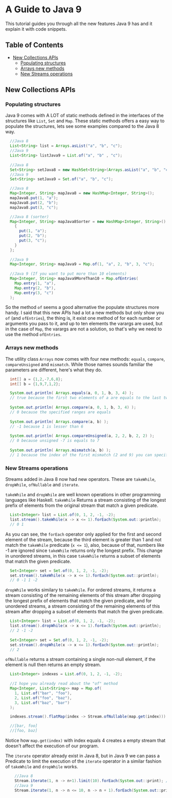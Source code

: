 # A Guide to Java 9

This tutorial guides you through all the new features Java 9 has and it explain it with code snippets. 

## Table of Contents

* [New Collections APIs](#new-collections-apis)
  * [Populating structures](#populating-structures)
  * [Arrays new methods](#arrays-new-methods)
  * [New Streams operations](#new-streams-operations)


## New Collections APIs

### Populating structures

Java 9 comes with A LOT of static methods defined in the interfaces of the structures like `List`, `Set` and `Map`. These static methods offers a easy way to populate the structures, lets see some examples compared to the Java 8 way.

```java
  //Java 8
  List<String> list = Arrays.asList("a", "b", "c");
  //Java 9
  List<String> listJava9 = List.of("a", "b" , "c");
	
  //Java 8
  Set<String> setJava8 = new HashSet<String>(Arrays.asList("a", "b", "c"));
  //Java 9
  Set<String> setJava9 = Set.of("a", "b", "c");

  //Java 8
  Map<Integer, String> mapJava8 = new HashMap<Integer, String>();
  mapJava8.put(1, "a");
  mapJava8.put(2, "b");
  mapJava8.put(3, "c");

  //Java 8 (sorter)
  Map<Integer, String> mapJava8Sorter = new HashMap<Integer, String>() {
    {
      put(1, "a");
      put(2, "b");
      put(3, "c");
    }
  };
  
  //Java 9
  Map<Integer, String> mapJava9 = Map.of(1, "a", 2, "b", 3, "c");
	
  //Java 9 (If you want to put more than 10 elements)
  Map<Integer, String> mapJava9MoreThan10 = Map.ofEntries(
    Map.entry(1, "a"), 
    Map.entry(2, "b"), 
    Map.entry(3, "c")
  );
```

So the method `of` seems a good alternative the populate structures more handy. I said that this new APIs had a lot a new methods but only show you `of` (and `ofEntries`), the thing is, it exist one method of for each number or arguments you pass to it, and up to ten elements the varargs are used, but in the case of `Map`, the varargs are not a solution, so that's why we need to use the method `ofEntries`.

### Arrays new methods

The utility class `Arrays` now comes with four new methods: `equals`, `compare`, `compareUnsigned` and `mismatch`. While those names sounds familiar the parameters are different, here's what they do.

```java
  int[] a = {1,2,-7,6,8};
  int[] b = {1,9,7,1,2};

  System.out.println( Arrays.equals(a, 0, 1, b, 3, 4) );
  // true because the first two elements of a are equals to the last two of b
  
  System.out.println( Arrays.compare(a, 0, 1, b, 3, 4) );
  // 0 because the specified ranges are equals
  
  System.out.println( Arrays.compare(a, b) );
  // -1 because 1 is lesser than 6
  
  System.out.println( Arrays.compareUnsigned(a, 2, 2, b, 2, 2) );
  // 0 because unsigned -7 is equals to 7
  
  System.out.println( Arrays.mismatch(a, b) );
  // 1 because the index of the first mismatch (2 and 9) you can specify ranges
```

### New Streams operations

Streams added in Java 8 now had new operators. These are `takeWhile`, `dropWhile`, `ofNullable` and `iterate`.

`takeWhile` and `dropWhile` are well known operations in other programming languages like Haskell. `takeWhile` Returns a stream consisting of the longest prefix of elements from the original stream that match a given predicate.

```java
  List<Integer> list = List.of(0, 1, 2, -1, -2);
  list.stream().takeWhile(x -> x <= 1).forEach(System.out::println);
  // 0 1
```

As you can see, the `forEach` operator only applied for the first and second element of the stream, because the third element is greater than 1 and not match the `takeWhile` predicate (`x <= 1`), also, because of that, numbers like -1 are ignored since `takeWhile` returns only the longest prefix. This change in unordered streams, in this case `takeWhile` returns a subset of elements that match the given predicate.

```java
  Set<Integer> set = Set.of(0, 1, 2, -1, -2);
  set.stream().takeWhile(x -> x <= 1).forEach(System.out::println);
  // 0 -1 1 -2
```

`dropWhile` works similary to `takeWhile`. For ordered streams, it returns a stream consisting of the remaining elements of this stream after dropping the longest prefix of elements that match the given predicate, and for unordered streams, a stream consisting of the remaining elements of this stream after dropping a subset of elements that match the given predicate.

```java
  List<Integer> list = List.of(0, 1, 2, -1, -2);
  list.stream().dropWhile(x -> x <= 1).forEach(System.out::println);
  // 2 -1 -2
  
  Set<Integer> set = Set.of(0, 1, 2, -1, -2);
  set.stream().dropWhile(x -> x <= 1).forEach(System.out::println);
  // 2
```

`ofNullable` returns a stream containing a single non-null element, if the element is null then returns an empty stream.

```java
  List<Integer> indexes = List.of(0, 1, 2, -1, -2);
  
  //I hope you already read about the "of" method
  Map<Integer, List<String>> map = Map.of(
    1, List.of("bar", "foo"), 
    2, List.of("foo", "baz"), 
    3, List.of("baz", "bar")
  );

  indexes.stream().flatMap(index -> Stream.ofNullable(map.get(index))).forEach(System.out::println);

  //[bar, foo]
  //[foo, baz]
```

Notice how `map.get(index)` with index equals 4 creates a empty stream that doesn't affect the execution of our program.

The `iterate` operator already exist in Java 8, but in Java 9 we can pass a Predicate to limit the execution of the `iterate` operator in a similar fashion of `takeWhile` and `dropWhile` works.

```java
	//Java 8
	Stream.iterate(1, n -> n+1).limit(10).forEach(System.out::print); // 1 2 3 4 5 6 7 8 9 10
	//Java 9
	Stream.iterate(1, n -> n <= 10, n -> n + 1).forEach(System.out::print); // 1 2 3 4 5 6 7 8 9 10
```
